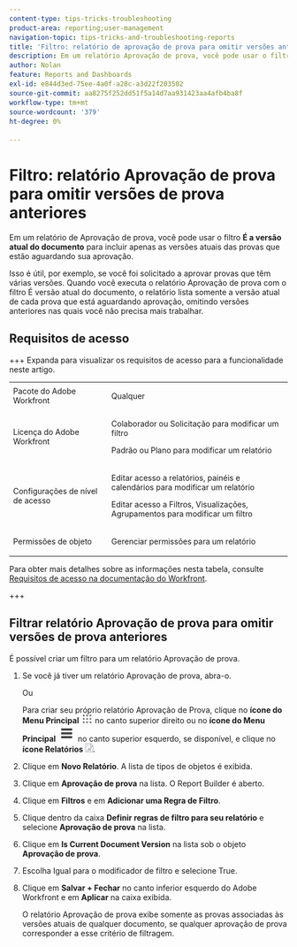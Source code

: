 ```yaml
---
content-type: tips-tricks-troubleshooting
product-area: reporting;user-management
navigation-topic: tips-tricks-and-troubleshooting-reports
title: 'Filtro: relatório de aprovação de prova para omitir versões anteriores da prova'
description: Em um relatório Aprovação de prova, você pode usar o filtro É a versão atual do documento para incluir apenas as versões atuais das provas que estão aguardando sua aprovação.
author: Nolan
feature: Reports and Dashboards
exl-id: e844d3ed-75ee-4a0f-a28c-a3d22f203502
source-git-commit: aa8275f252dd51f5a14d7aa931423aa4afb4ba8f
workflow-type: tm+mt
source-wordcount: '379'
ht-degree: 0%

---
```


# Filtro: relatório Aprovação de prova para omitir versões de prova anteriores

<!--Audited: 10/2024-->

Em um relatório de Aprovação de prova, você pode usar o filtro **É a versão atual do documento** para incluir apenas as versões atuais das provas que estão aguardando sua aprovação.

Isso é útil, por exemplo, se você foi solicitado a aprovar provas que têm várias versões. Quando você executa o relatório Aprovação de prova com o filtro É versão atual do documento, o relatório lista somente a versão atual de cada prova que está aguardando aprovação, omitindo versões anteriores nas quais você não precisa mais trabalhar.

## Requisitos de acesso

+++ Expanda para visualizar os requisitos de acesso para a funcionalidade neste artigo. 

<table style="table-layout:auto"> 
 <col> 
 <col> 
 <tbody> 
  <tr> 
   <td role="rowheader">Pacote do Adobe Workfront</td> 
   <td> <p>Qualquer</p> </td> 
  </tr> 
  <tr> 
   <td role="rowheader">Licença do Adobe Workfront</td> 
   <td> 
   <p>Colaborador ou Solicitação para modificar um filtro </p>
   <p>Padrão ou Plano para modificar um relatório</p>
  </tr> 
  <tr> 
   <td role="rowheader">Configurações de nível de acesso</td> 
   <td> <p>Editar acesso a relatórios, painéis e calendários para modificar um relatório</p> <p>Editar acesso a Filtros, Visualizações, Agrupamentos para modificar um filtro</p> </td> 
  </tr> 
  <tr> 
   <td role="rowheader">Permissões de objeto</td> 
   <td> <p>Gerenciar permissões para um relatório</p>  </td> 
  </tr> 
 </tbody> 
</table>

Para obter mais detalhes sobre as informações nesta tabela, consulte [Requisitos de acesso na documentação do Workfront](/help/quicksilver/administration-and-setup/add-users/access-levels-and-object-permissions/access-level-requirements-in-documentation.md).

+++

## Filtrar relatório Aprovação de prova para omitir versões de prova anteriores

É possível criar um filtro para um relatório Aprovação de prova.

1. Se você já tiver um relatório Aprovação de prova, abra-o.

   Ou

   <!--
   <p style="color: #ff1493;" data-mc-conditions="QuicksilverOrClassic.Draft mode">Sarah: Add sub bullets for report creation.</p>
   -->

   Para criar seu próprio relatório Aprovação de Prova, clique no **ícone do Menu Principal** ![ícone do Menu Principal](assets/main-menu-icon.png) no canto superior direito ou no **ícone do Menu Principal** ![linhas do Menu Principal](assets/lines-main-menu.png) no canto superior esquerdo, se disponível, e clique no **ícone Relatórios** ![Relatórios](assets/reports-in-main-menu.png).

1. Clique em **Novo Relatório**. A lista de tipos de objetos é exibida.
1. Clique em **Aprovação de prova** na lista.
O Report Builder é aberto.
1. Clique em **Filtros** e em **Adicionar uma Regra de Filtro**.

   <!--
   <p style="color: #ff1493;" data-mc-conditions="QuicksilverOrClassic.Draft mode">Tell Proof Lehi this isn't visible unless you scroll to it over on the right, not at all obvious. When on a laptop.</p>
   -->

1. Clique dentro da caixa **Definir regras de filtro para seu relatório** e selecione **Aprovação de prova** na lista.
1. Clique em **Is Current Document Version** na lista sob o objeto **Aprovação de prova**.
1. Escolha Igual para o modificador de filtro e selecione True.
1. Clique em **Salvar + Fechar** no canto inferior esquerdo do Adobe Workfront e em **Aplicar** na caixa exibida.

   O relatório Aprovação de prova exibe somente as provas associadas às versões atuais de qualquer documento, se qualquer aprovação de prova corresponder a esse critério de filtragem.
